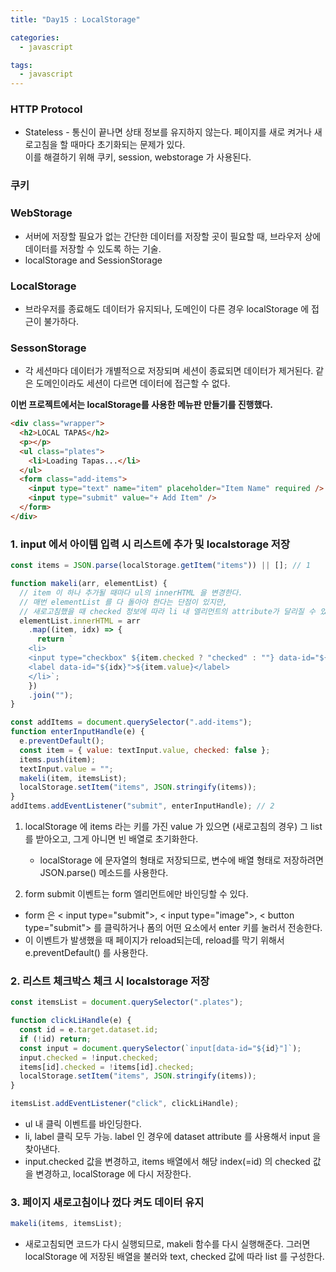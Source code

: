 ```yaml
---
title: "Day15 : LocalStorage"

categories:
  - javascript

tags:
  - javascript
---
```


### HTTP Protocol

- Stateless - 통신이 끝나면 상태 정보를 유지하지 않는다. 페이지를 새로 켜거나 새로고침을 할 때마다 초기화되는 문제가 있다.  
  이를 해결하기 위해 쿠키, session, webstorage 가 사용된다.

### 쿠키

### WebStorage

- 서버에 저장할 필요가 없는 간단한 데이터를 저장할 곳이 필요할 때, 브라우저 상에 데이터를 저장할 수 있도록 하는 기술.
- localStorage and SessionStorage

### LocalStorage

- 브라우저를 종료해도 데이터가 유지되나, 도메인이 다른 경우 localStorage 에 접근이 불가하다.

### SessonStorage

- 각 세션마다 데이터가 개별적으로 저장되며 세션이 종료되면 데이터가 제거된다. 같은 도메인이라도 세션이 다르면 데이터에 접근할 수 없다.

**이번 프로젝트에서는 localStorage를 사용한 메뉴판 만들기를 진행했다.**

```html
<div class="wrapper">
  <h2>LOCAL TAPAS</h2>
  <p></p>
  <ul class="plates">
    <li>Loading Tapas...</li>
  </ul>
  <form class="add-items">
    <input type="text" name="item" placeholder="Item Name" required />
    <input type="submit" value="+ Add Item" />
  </form>
</div>
```

### 1. input 에서 아이템 입력 시 리스트에 추가 및 localstorage 저장

```javascript
const items = JSON.parse(localStorage.getItem("items")) || []; // 1

function makeli(arr, elementList) {
  // item 이 하나 추가될 때마다 ul의 innerHTML 을 변경한다.
  // 매번 elementList 를 다 돌아야 한다는 단점이 있지만,
  // 새로고침했을 때 checked 정보에 따라 li 내 엘리먼트의 attribute가 달리질 수 있다.
  elementList.innerHTML = arr
    .map((item, idx) => {
      return `
    <li>
    <input type="checkbox" ${item.checked ? "checked" : ""} data-id="${idx}">
    <label data-id="${idx}">${item.value}</label>
    </li>`;
    })
    .join("");
}

const addItems = document.querySelector(".add-items");
function enterInputHandle(e) {
  e.preventDefault();
  const item = { value: textInput.value, checked: false };
  items.push(item);
  textInput.value = "";
  makeli(item, itemsList);
  localStorage.setItem("items", JSON.stringify(items));
}
addItems.addEventListener("submit", enterInputHandle); // 2
```

1. localStorage 에 items 라는 키를 가진 value 가 있으면 (새로고침의 경우) 그 list를 받아오고, 그게 아니면 빈 배열로 초기화한다.

   - localStorage 에 문자열의 형태로 저장되므로, 변수에 배열 형태로 저장하려면 JSON.parse() 메소드를 사용한다.

2. form submit 이벤트는 form 엘리먼트에만 바인딩할 수 있다.

- form 은 < input type="submit">, < input type="image">, < button type="submit"> 를 클릭하거나 폼의 어떤 요소에서 enter 키를 눌러서 전송한다.
- 이 이벤트가 발생했을 때 페이지가 reload되는데, reload를 막기 위해서 e.preventDefault() 를 사용한다.

### 2. 리스트 체크박스 체크 시 localstorage 저장

```javascript
const itemsList = document.querySelector(".plates");

function clickLiHandle(e) {
  const id = e.target.dataset.id;
  if (!id) return;
  const input = document.querySelector(`input[data-id="${id}"]`);
  input.checked = !input.checked;
  items[id].checked = !items[id].checked;
  localStorage.setItem("items", JSON.stringify(items));
}

itemsList.addEventListener("click", clickLiHandle);
```

- ul 내 클릭 이벤트를 바인딩한다.
- li, label 클릭 모두 가능. label 인 경우에 dataset attribute 를 사용해서 input 을 찾아낸다.
- input.checked 값을 변경하고, items 배열에서 해당 index(=id) 의 checked 값을 변경하고, localStorage 에 다시 저장한다.

### 3. 페이지 새로고침이나 껐다 켜도 데이터 유지

```javascript
makeli(items, itemsList);
```

- 새로고침되면 코드가 다시 실행되므로, makeli 함수를 다시 실행해준다.
  그러면 localStorage 에 저장된 배열을 불러와 text, checked 값에 따라 list 를 구성한다.
